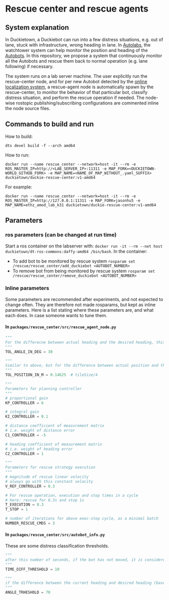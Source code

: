 # Rescue center and rescue agents

## System explanation
In Duckietown, a Duckiebot can run into a few distress situations, e.g. out of lane, stuck with infrastructure, wrong heading in lane. In [Autolabs](https://docs.duckietown.org/daffy/opmanual_autolab/out/autolab_definition.html), the watchtower system can help monitor the position and heading of the [Autobots](https://docs.duckietown.org/daffy/opmanual_autolab/out/autolab_autobot_specs.html). In this repository, we propose a system that continuously monitor all the Autobots and rescue them back to normal operation (e.g. lane following) if necessary.

The system runs on a lab server machine. The user explicitly run the rescue-center node, and for per new Autobot detected by the [online localization system](https://docs.duckietown.org/daffy/opmanual_autolab/out/localization_demo.html), a rescue-agent node is automatically spawn by the rescue-center, to monitor the behavior of that particular bot, classify distress situation, and perform the rescue operation if needed. The node-wise rostopic publishing/subscribing configurations are commented inline the node source files.

## Commands to build and run

How to build:
```
dts devel build -f --arch amd64
```

How to run:
```
docker run --name rescue_center --network=host -it --rm -e ROS_MASTER_IP=http://<LAB_SERVER_IP>:11311 -e MAP_FORK=<DUCKIETOWN-WORLD_GITHUB_FORK> -e MAP_NAME=<NAME_OF_MAP_WITHOUT_.yaml_SUFFIX> duckietown/duckie-rescue-center:v1-amd64
```

For example:
```
docker run --name rescue_center --network=host -it --rm -e ROS_MASTER_IP=http://127.0.0.1:11311 -e MAP_FORK=jasonhu5 -e MAP_NAME=ethz_amod_lab_k31 duckietown/duckie-rescue-center:v1-amd64
```

## Parameters

### ros parameters (can be changed at run time)

Start a ros container on the labserver with: `docker run -it --rm --net host duckietown/dt-ros-commons:daffy-amd64 /bin/bash`. In the container:

* To add bot to be monitored by rescue system
`rosparam set /rescue/rescue_center/add_duckiebot <AUTOBOT_NUMBER>`
* To remove bot from being monitored by rescue system
`rosparam set /rescue/rescue_center/remove_duckiebot <AUTOBOT_NUMBER>`

### Inline parameters

Some parameters are recommended after experiments, and not expected to change often. They are therefore not made rosparams, but kept as inline parameters. Here is a list stating where these parameters are, and what each does. In case someone wants to tune them.

#### In `packages/rescue_center/src/rescue_agent_node.py`
```python
"""
For the differecne between actual heading and the desired heading, this is the tolerated value. If the difference (absolute value) is smaller, turn on lane following.
"""
TOL_ANGLE_IN_DEG = 30

"""
Similar to above, but for the difference between actual position and the desired position.
"""
TOL_POSITION_IN_M = 0.14625  # tileSize/4

"""
Parameters for planning controller
"""
# proportional gain
KP_CONTROLLER = 6

# integral gain
KI_CONTROLLER = 0.1

# distance coefficient of measurement matrix
# i.e. weight of distance error
C1_CONTROLLER = -5

# heading coefficient of measurement matrix
# i.e. weight of heading error
C2_CONTROLLER = 1

"""
Parameters for rescue strategy execution
"""
# magnitude of rescue linear velocity
# always go with this constant velocity
V_REF_CONTROLLER = 0.3

# For rescue operation, execution and stop times in a cycle
# here: rescue for 0.3s and stop 1s
T_EXECUTION = 0.3
T_STOP = 1

# number of iterations for above exec-stop cycle, as a minimal batch
NUMBER_RESCUE_CMDS = 3
```

#### In `packages/rescue_center/src/autobot_info.py`

These are some distress classification thresholds.

```python
"""
after this number of seconds, if the bot has not moved, it is considered stuck
"""
TIME_DIFF_THRESHOLD = 10

"""
if the difference between the current heading and desired heading (based on the bot position) is larger than this parameter, the bot is considered to have a wrong heading. This could happen, for example, when a Duckiebot runs on to the opposite lane. 
"""
ANGLE_TRHESHOLD = 70
```